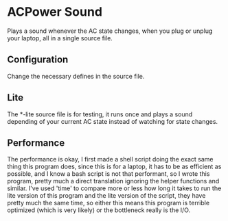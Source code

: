# ACPower Sound
Plays a sound whenever the AC state changes, when you plug or unplug your laptop, all in a single source file.

## Configuration
Change the necessary defines in the source file.

## Lite
The \*-lite source file is for testing, it runs once and plays a sound depending of your current AC state instead of watching for state changes.

## Performance
The performance is okay, I first made a shell script doing the exact same thing this program does, since this is for a laptop, it has to be as
efficient as possible, and I know a bash script is not that performant, so I wrote this program, pretty much a direct translation ignoring the
helper functions and similar. I've used 'time' to compare more or less how long it takes to run the lite version of this program and the lite
version of the script, they have pretty much the same time, so either this means this program is terrible optimized (which is very likely) or
the bottleneck really is the I/O.
